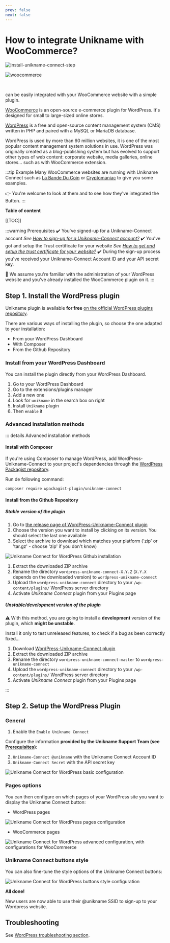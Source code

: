 ```yaml
---
prev: false
next: false 
---
```


# How to integrate Unikname with WooCommerce?

![install-unikname-connect-step](./../../images/install-unikname-connect-step5.png)

<hpicture noshadow>![woocommerce](./woocommerce-logo-full.png)</hpicture>

<br/>

<brand name="UNC"/> can be easily integrated with your WooCommerce website with a simple plugin. 

[WooCommerce](https://woocommerce.com/) is an open-source e-commerce plugin for WordPress. It's designed for small to large-sized online stores.

[WordPress](https://wordpress.org) is a free and open-source content management system (CMS) written in PHP and paired with a MySQL or MariaDB database.

WordPress is used by more than 60 million websites, it is one of the most popular content management system solutions in use.
WordPress was originally created as a blog-publishing system but has evolved to support other types of web content: corporate website, media galleries, online stores... such as with WooCommerce extension.

:::tip Example
Many WooCommerce websites are running with Unikname Connect such as [La Bande Du Coin](https://www.demo.labandeducoin.fr/) or  [Cryptomaniac](https://www.cryptomaniac.fr) to give you some examples.

👉 You're welcome to look at them and to see how they've integrated the <brand name="UNC"/> Button.
:::

**Table of content**

[[TOC]]

<hseparator/>

<div id="prerequisites"></div>

:::warning Prerequisites
:heavy_check_mark: You've signed-up for a Unikname-Connect account
<hbox>_See [How to sign-up for a Unikname-Connect account?](./../../howto-signup-unconnect-account)_</hbox>
:heavy_check_mark: You've got and setup the Trust certificate for your website
<hbox>_See [How to get and setup the trust certificate for your website?](./../../howto-get-unikname-trust-certificate-organization)_</hbox>
:heavy_check_mark: During the sign-up process you've received your Unikname-Connect Account ID and your API secret key.

:book: We assume you're familiar with the administration of your WordPress website and you've already installed the WooCommerce plugin on it.
:::

## Step 1. Install the WordPress plugin

Unikname plugin is available **for free** [on the official WordPress plugins repository](https://wordpress.org/plugins/unikname-connect/).

There are various ways of installing the plugin, so choose the one adapted to your installation:

- From your WordPress Dashboard
- With Composer
- From the Github Repository

### Install from your WordPress Dashboard

You can install the plugin directly from your WordPress Dashboard.

1. Go to your WordPress Dashboard
1. Go to the extensions/plugins manager
1. Add a new one
1. Look for `unikname` in the search box on right
1. Install `Unikname` plugin
1. Then `enable` it

### Advanced installation methods

::: details Advanced installation methods
#### Install with Composer

If you're using Composer to manage WordPress, add WordPress-Unikname-Connect to your project's dependencies through the [WordPress Packagist repository](https://wpackagist.org/search?q=unikname).

Run de following command:
```
composer require wpackagist-plugin/unikname-connect
```
#### Install from the Github Repository

##### Stable version of the plugin

1. Go to [the release page of WordPress-Unikname-Connect plugin](https://github.com/unik-name/wordpress-unikname-connect/releases)
1. Choose the version you want to install by clicking on its version. You should select the last one available
1. Select the archive to download which matches your platform ('zip' or 'tar.gz' - choose 'zip' if you don't know)

<hpicture>![Unikname Connect for WordPress Github installation](../wordpress/wordpress-install1.png)</hpicture>

1. Extract the downloaded ZIP archive
1. Rename the directory `wordpress-unikname-connect-X.Y.Z` (`X.Y.X` depends on the downloaded version) to `wordpress-unikname-connect`
1. Upload the `wordpress-unikname-connect` directory to your `/wp-content/plugins/` WordPress server directory
1. Activate _Unikname Connect_ plugin from your Plugins page

##### Unstable/development version of the plugin

:warning: With this method, you are going to install a **development** version of the plugin, which **might be unstable**.

Install it only to test unreleased features, to check if a bug as been correctly fixed...

1. Download [WordPress-Unikname-Connect plugin](https://github.com/unik-name/wordpress-unikname-connect/archive/master.zip)
1. Extract the downloaded ZIP archive
1. Rename the directory `wordpress-unikname-connect-master` to `wordpress-unikname-connect`
1. Upload the `wordpress-unikname-connect` directory to your `/wp-content/plugins/` WordPress server directory
1. Activate _Unikname Connect_ plugin from your Plugins page

:::

## Step 2. Setup the WordPress Plugin

### General

1. Enable the `Enable Unikname Connect`

Configure the information **provided by the Unikname Support Team (see <a href="#prerequisites">Prerequisites</a>)**:

2. `Unikname-Connect @unikname` with the Unikname Connect Account ID
2. `Unikname-Connect Secret` with the API secret key

<hpicture>![Unikname Connect for WordPress basic configuration](../wordpress/wordpress-config1.png)</hpicture>

### Pages options

You can then configure on which pages of your WordPress site you want to display the Unikname Connect button:

- WordPress pages

<hpicture>![Unikname Connect for WordPress pages configuration](../wordpress/wordpress-config3.png)</hpicture>

- WooCommerce pages

<hpicture>![Unikname Connect for WordPress advanced configuration, with configurations for WooCommerce](../wordpress/wordpress-config2.png)</hpicture>

### Unikname Connect buttons style

You can also fine-tune the style options of the Unikname Connect buttons:

<hpicture>![Unikname Connect for WordPress buttons style configuration](../wordpress/wordpress-config4.png)</hpicture>

**All done!**

New users are now able to use their @unikname SSID to sign-up to your Wordpress website.

<hseparator/>

## Troubleshooting

See [WordPress troubleshooting section](../wordpress/#troubleshooting).
